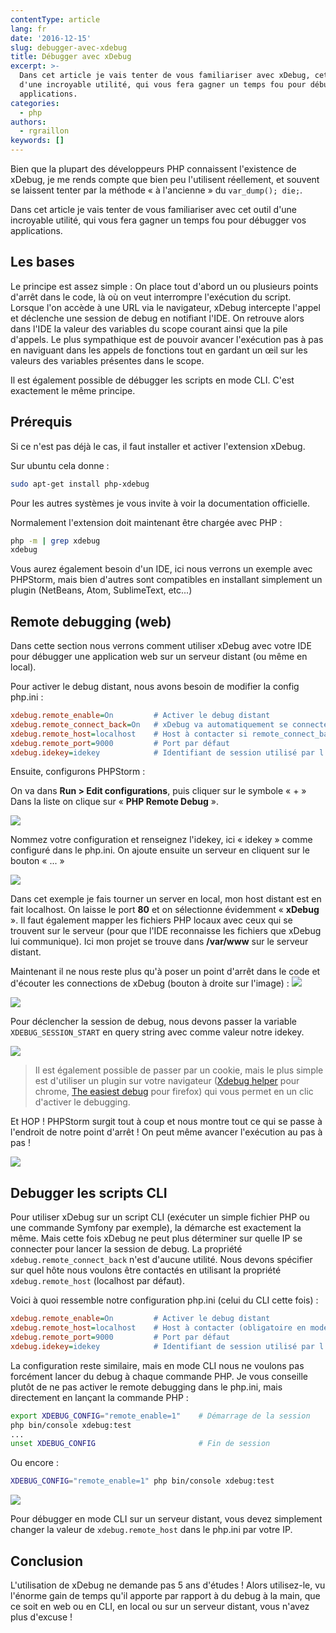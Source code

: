 ```yaml
---
contentType: article
lang: fr
date: '2016-12-15'
slug: debugger-avec-xdebug
title: Débugger avec xDebug
excerpt: >-
  Dans cet article je vais tenter de vous familiariser avec xDebug, cet outil
  d'une incroyable utilité, qui vous fera gagner un temps fou pour débugger vos
  applications.
categories:
  - php
authors:
  - rgraillon
keywords: []
---
```


Bien que la plupart des développeurs PHP connaissent l'existence de xDebug, je me rends compte que bien peu l'utilisent réellement, et souvent se laissent tenter par la méthode « à l'ancienne » du `var_dump(); die;`.

Dans cet article je vais tenter de vous familiariser avec cet outil d'une incroyable utilité, qui vous fera gagner un temps fou pour débugger vos applications.

## Les bases

Le principe est assez simple : On place tout d'abord un ou plusieurs points d'arrêt dans le code, là où on veut interrompre l'exécution du script. Lorsque l'on accède à une URL via le navigateur, xDebug intercepte l'appel et déclenche une session de debug en notifiant l'IDE. On retrouve alors dans l'IDE la valeur des variables du scope courant ainsi que la pile d'appels. Le plus sympathique est de pouvoir avancer l'exécution pas à pas en naviguant dans les appels de fonctions tout en gardant un œil sur les valeurs des variables présentes dans le scope.

Il est également possible de débugger les scripts en mode CLI. C'est exactement le même principe.

## Prérequis

Si ce n'est pas déjà le cas, il faut installer et activer l'extension xDebug.

Sur ubuntu cela donne :

```bash
sudo apt-get install php-xdebug
```
Pour les autres systèmes je vous invite à voir la documentation officielle.

Normalement l'extension doit maintenant être chargée avec PHP :

```bash
php -m | grep xdebug
xdebug
```

Vous aurez également besoin d'un IDE, ici nous verrons un exemple avec PHPStorm, mais bien d'autres sont compatibles en installant simplement un plugin (NetBeans, Atom, SublimeText, etc...)

## Remote debugging (web)

Dans cette section nous verrons comment utiliser xDebug avec votre IDE pour débugger une application web sur un serveur distant (ou même en local).

Pour activer le debug distant, nous avons besoin de modifier la config php.ini :

```ini
xdebug.remote_enable=On         # Activer le debug distant
xdebug.remote_connect_back=On   # xDebug va automatiquement se connecter sur l'IP présente dans $_SERVER['REMOTE_ADDR']
xdebug.remote_host=localhost    # Host à contacter si remote_connect_back est désactivé ou dans un contexte CLI
xdebug.remote_port=9000         # Port par défaut
xdebug.idekey=idekey            # Identifiant de session utilisé par l'IDE
```
Ensuite, configurons PHPStorm :

On va dans **Run > Edit configurations**, puis cliquer sur le symbole « + »
Dans la liste on clique sur « **PHP Remote Debug** ».

![](/_assets/posts/2016-12-15-debugger-avec-xdebug/my_app_remote.png)

Nommez votre configuration et renseignez l'idekey, ici « idekey » comme configuré dans le php.ini.
On ajoute ensuite un serveur en cliquent sur le bouton « ... »

![](/_assets/posts/2016-12-15-debugger-avec-xdebug/remote_host.png)

Dans cet exemple je fais tourner un server en local, mon host distant est en fait localhost. On laisse le port **80** et on sélectionne évidemment « **xDebug** ». Il faut également mapper les fichiers PHP locaux avec ceux qui se trouvent sur le serveur (pour que l'IDE reconnaisse les fichiers que xDebug lui communique). Ici mon projet se trouve dans **/var/www** sur le serveur distant.

Maintenant il ne nous reste plus qu'à poser un point d'arrêt dans le code et d'écouter les connections de xDebug (bouton à droite sur l'image) : ![](/_assets/posts/2016-12-15-debugger-avec-xdebug/configuration_dropdown.png)

![](/_assets/posts/2016-12-15-debugger-avec-xdebug/my_controller.png)

Pour déclencher la session de debug, nous devons passer la variable `XDEBUG_SESSION_START` en query string avec comme valeur notre idekey.

![](/_assets/posts/2016-12-15-debugger-avec-xdebug/browser.png)
> Il est également possible de passer par un cookie, mais le plus simple est d'utiliser un plugin sur votre navigateur ([Xdebug helper](https://chrome.google.com/webstore/detail/xdebug-helper/eadndfjplgieldjbigjakmdgkmoaaaoc) pour chrome, [The easiest debug](https://addons.mozilla.org/fr/firefox/addon/the-easiest-xdebug/) pour firefox) qui vous permet en un clic d'activer le debugging.

Et HOP ! PHPStorm surgit tout à coup et nous montre tout ce qui se passe à l'endroit de notre point d'arrêt !
On peut même avancer l'exécution au pas à pas !

![](/_assets/posts/2016-12-15-debugger-avec-xdebug/debugging.png)

## Debugger les scripts CLI

Pour utiliser xDebug sur un script CLI (exécuter un simple fichier PHP ou une commande Symfony par exemple), la démarche est exactement la même. Mais cette fois xDebug ne peut plus déterminer sur quelle IP se connecter pour lancer la session de debug. La propriété `xdebug.remote_connect_back` n'est d'aucune utilité. Nous devons spécifier sur quel hôte nous voulons être contactés en utilisant la propriété `xdebug.remote_host` (localhost par défaut).

Voici à quoi ressemble notre configuration php.ini (celui du CLI cette fois) :

```ini
xdebug.remote_enable=On         # Activer le debug distant
xdebug.remote_host=localhost    # Host à contacter (obligatoire en mode CLI)
xdebug.remote_port=9000         # Port par défaut
xdebug.idekey=idekey            # Identifiant de session utilisé par l'IDE
```

La configuration reste similaire, mais en mode CLI nous ne voulons pas forcément lancer du debug à chaque commande PHP. Je vous conseille plutôt de ne pas activer le remote debugging dans le php.ini, mais directement en lançant la commande PHP :

```bash
export XDEBUG_CONFIG="remote_enable=1"    # Démarrage de la session
php bin/console xdebug:test
...
unset XDEBUG_CONFIG                       # Fin de session
```
Ou encore :

```bash
XDEBUG_CONFIG="remote_enable=1" php bin/console xdebug:test
```

![](/_assets/posts/2016-12-15-debugger-avec-xdebug/debugging_cli.png)

Pour débugger en mode CLI sur un serveur distant, vous devez simplement changer la valeur de `xdebug.remote_host` dans le php.ini par votre IP.

## Conclusion

L'utilisation de xDebug ne demande pas 5 ans d'études ! Alors utilisez-le, vu l'énorme gain de temps qu'il apporte par rapport à du debug à la main, que ce soit en web ou en CLI, en local ou sur un serveur distant, vous n'avez plus d'excuse !
